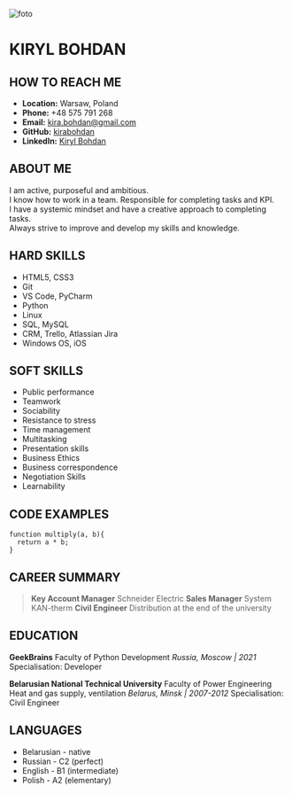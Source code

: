 ![foto](https://avatars.githubusercontent.com/u/77042063?v=4)

# KIRYL BOHDAN

## HOW TO REACH ME

- **Location:** Warsaw, Poland
- **Phone:** +48 575 791 268
- **Email:** kira.bohdan@gmail.com
- **GitHub:** [kirabohdan](https://github.com/KiraBohdan)
- **LinkedIn:** [Kiryl Bohdan](https://www.linkedin.com/in/kbohdan/)

## ABOUT ME

I am active, purposeful and ambitious.\
I know how to work in a team. Responsible for completing tasks and KPI.\
I have a systemic mindset and have a creative approach to completing tasks.\
Always strive to improve and develop my skills and knowledge.

## HARD SKILLS

- HTML5, CSS3
- Git
- VS Code, PyCharm
- Python
- Linux
- SQL, MySQL
- CRM, Trello, Atlassian Jira
- Windows OS, iOS

## SOFT SKILLS

- Public performance
- Teamwork
- Sociability
- Resistance to stress
- Time management
- Multitasking
- Presentation skills
- Business Ethics
- Business correspondence
- Negotiation Skills
- Learnability

## CODE EXAMPLES

```
function multiply(a, b){
  return a * b;
}
```

## CAREER SUMMARY

> **Key Account Manager**
> Schneider Electric
> **Sales Manager**
> System KAN-therm
> **Civil Engineer**
> Distribution at the end of the university

## EDUCATION

**GeekBrains**
Faculty of Python Development
_Russia, Moscow | 2021_
Specialisation: Developer

**Belarusian National Technical University**
Faculty of Power Engineering Heat and gas supply, ventilation
_Belarus, Minsk | 2007-2012_
Specialisation: Civil Engineer

## LANGUAGES

- Belarusian - native
- Russian - C2 (perfect)
- English - B1 (intermediate)
- Polish - A2 (elementary)
